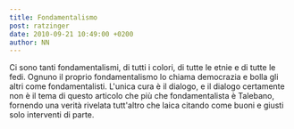 ```yaml
---
title: Fondamentalismo
post: ratzinger
date: 2010-09-21 10:49:00 +0200
author: NN
---
```

Ci sono tanti fondamentalismi, di tutti i colori, di tutte le etnie e di tutte le fedi. Ognuno il proprio fondamentalismo lo chiama democrazia e bolla gli altri come fondamentalisti. L'unica cura è il dialogo, e il dialogo certamente non è il tema di questo articolo che più che fondamentalista è Talebano, fornendo una verità rivelata tutt'altro che laica citando come buoni e giusti solo interventi di parte.
